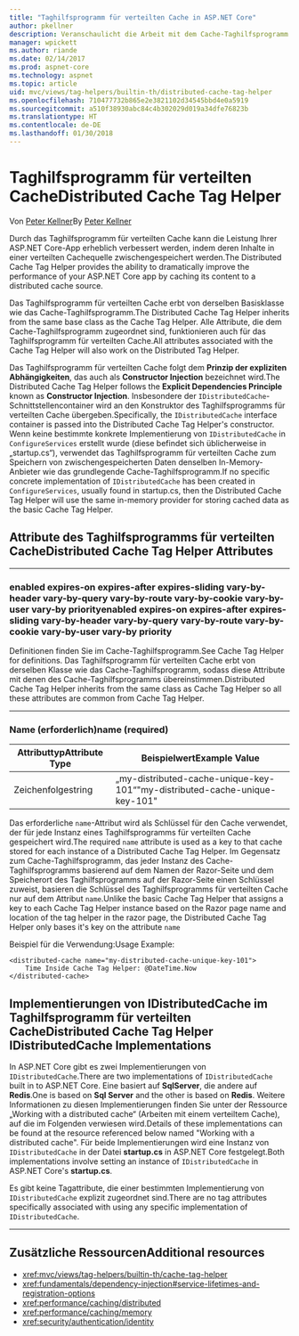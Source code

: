 ```yaml
---
title: "Taghilfsprogramm für verteilten Cache in ASP.NET Core"
author: pkellner
description: Veranschaulicht die Arbeit mit dem Cache-Taghilfsprogramm
manager: wpickett
ms.author: riande
ms.date: 02/14/2017
ms.prod: aspnet-core
ms.technology: aspnet
ms.topic: article
uid: mvc/views/tag-helpers/builtin-th/distributed-cache-tag-helper
ms.openlocfilehash: 710477732b865e2e3821102d34545bbd4e0a5919
ms.sourcegitcommit: a510f38930abc84c4b302029d019a34dfe76823b
ms.translationtype: HT
ms.contentlocale: de-DE
ms.lasthandoff: 01/30/2018
---
```

# <a name="distributed-cache-tag-helper"></a><span data-ttu-id="39bbb-103">Taghilfsprogramm für verteilten Cache</span><span class="sxs-lookup"><span data-stu-id="39bbb-103">Distributed Cache Tag Helper</span></span>

<span data-ttu-id="39bbb-104">Von [Peter Kellner](http://peterkellner.net)</span><span class="sxs-lookup"><span data-stu-id="39bbb-104">By [Peter Kellner](http://peterkellner.net)</span></span> 


<span data-ttu-id="39bbb-105">Durch das Taghilfsprogramm für verteilten Cache kann die Leistung Ihrer ASP.NET Core-App erheblich verbessert werden, indem deren Inhalte in einer verteilten Cachequelle zwischengespeichert werden.</span><span class="sxs-lookup"><span data-stu-id="39bbb-105">The Distributed Cache Tag Helper provides the ability to dramatically improve the performance of your ASP.NET Core app by caching its content to a distributed cache source.</span></span>

<span data-ttu-id="39bbb-106">Das Taghilfsprogramm für verteilten Cache erbt von derselben Basisklasse wie das Cache-Taghilfsprogramm.</span><span class="sxs-lookup"><span data-stu-id="39bbb-106">The Distributed Cache Tag Helper inherits from the same base class as the Cache Tag Helper.</span></span>  <span data-ttu-id="39bbb-107">Alle Attribute, die dem Cache-Taghilfsprogramm zugeordnet sind, funktionieren auch für das Taghilfsprogramm für verteilten Cache.</span><span class="sxs-lookup"><span data-stu-id="39bbb-107">All attributes associated with the Cache Tag Helper will also work on the Distributed Tag Helper.</span></span>


<span data-ttu-id="39bbb-108">Das Taghilfsprogramm für verteilten Cache folgt dem **Prinzip der expliziten Abhängigkeiten**, das auch als **Constructor Injection** bezeichnet wird.</span><span class="sxs-lookup"><span data-stu-id="39bbb-108">The Distributed Cache Tag Helper follows the **Explicit Dependencies Principle** known as **Constructor Injection**.</span></span>  <span data-ttu-id="39bbb-109">Insbesondere der `IDistributedCache`-Schnittstellencontainer wird an den Konstruktor des Taghilfsprogramms für verteilten Cache übergeben.</span><span class="sxs-lookup"><span data-stu-id="39bbb-109">Specifically, the `IDistributedCache` interface container is passed into the Distributed Cache Tag Helper's constructor.</span></span>  <span data-ttu-id="39bbb-110">Wenn keine bestimmte konkrete Implementierung von `IDistributedCache` in `ConfigureServices` erstellt wurde (diese befindet sich üblicherweise in „startup.cs“), verwendet das Taghilfsprogramm für verteilten Cache zum Speichern von zwischengespeicherten Daten denselben In-Memory-Anbieter wie das grundlegende Cache-Taghilfsprogramm.</span><span class="sxs-lookup"><span data-stu-id="39bbb-110">If no specific concrete implementation of `IDistributedCache` has been created in `ConfigureServices`, usually found in startup.cs, then the Distributed Cache Tag Helper will use the same in-memory provider for storing cached data as the basic Cache Tag Helper.</span></span>

## <a name="distributed-cache-tag-helper-attributes"></a><span data-ttu-id="39bbb-111">Attribute des Taghilfsprogramms für verteilten Cache</span><span class="sxs-lookup"><span data-stu-id="39bbb-111">Distributed Cache Tag Helper Attributes</span></span>

- - -

### <a name="enabled-expires-on-expires-after-expires-sliding-vary-by-header-vary-by-query-vary-by-route-vary-by-cookie-vary-by-user-vary-by-priority"></a><span data-ttu-id="39bbb-112">enabled expires-on expires-after expires-sliding vary-by-header vary-by-query vary-by-route vary-by-cookie vary-by-user vary-by priority</span><span class="sxs-lookup"><span data-stu-id="39bbb-112">enabled expires-on expires-after expires-sliding vary-by-header vary-by-query vary-by-route vary-by-cookie vary-by-user vary-by priority</span></span>

<span data-ttu-id="39bbb-113">Definitionen finden Sie im Cache-Taghilfsprogramm.</span><span class="sxs-lookup"><span data-stu-id="39bbb-113">See Cache Tag Helper for definitions.</span></span> <span data-ttu-id="39bbb-114">Das Taghilfsprogramm für verteilten Cache erbt von derselben Klasse wie das Cache-Taghilfsprogramm, sodass diese Attribute mit denen des Cache-Taghilfsprogramms übereinstimmen.</span><span class="sxs-lookup"><span data-stu-id="39bbb-114">Distributed Cache Tag Helper inherits from the same class as Cache Tag Helper so all these attributes are common from Cache Tag Helper.</span></span>

- - -

### <a name="name-required"></a><span data-ttu-id="39bbb-115">Name (erforderlich)</span><span class="sxs-lookup"><span data-stu-id="39bbb-115">name (required)</span></span>

| <span data-ttu-id="39bbb-116">Attributtyp</span><span class="sxs-lookup"><span data-stu-id="39bbb-116">Attribute Type</span></span>    | <span data-ttu-id="39bbb-117">Beispielwert</span><span class="sxs-lookup"><span data-stu-id="39bbb-117">Example Value</span></span>     |
|----------------   |----------------   |
| <span data-ttu-id="39bbb-118">Zeichenfolge</span><span class="sxs-lookup"><span data-stu-id="39bbb-118">string</span></span>    | <span data-ttu-id="39bbb-119">„my-distributed-cache-unique-key-101“</span><span class="sxs-lookup"><span data-stu-id="39bbb-119">"my-distributed-cache-unique-key-101"</span></span>     |

<span data-ttu-id="39bbb-120">Das erforderliche `name`-Attribut wird als Schlüssel für den Cache verwendet, der für jede Instanz eines Taghilfsprogramms für verteilten Cache gespeichert wird.</span><span class="sxs-lookup"><span data-stu-id="39bbb-120">The required `name` attribute is used as a key to that cache stored for each instance of a Distributed Cache Tag Helper.</span></span>  <span data-ttu-id="39bbb-121">Im Gegensatz zum Cache-Taghilfsprogramm, das jeder Instanz des Cache-Taghilfsprogramms basierend auf dem Namen der Razor-Seite und dem Speicherort des Taghilfsprogramms auf der Razor-Seite einen Schlüssel zuweist, basieren die Schlüssel des Taghilfsprogramms für verteilten Cache nur auf dem Attribut `name`.</span><span class="sxs-lookup"><span data-stu-id="39bbb-121">Unlike the basic Cache Tag Helper that assigns a key to each Cache Tag Helper instance based on the Razor page name and location of the tag helper in the razor page, the Distributed Cache Tag Helper only bases it's key on the attribute `name`</span></span>

<span data-ttu-id="39bbb-122">Beispiel für die Verwendung:</span><span class="sxs-lookup"><span data-stu-id="39bbb-122">Usage Example:</span></span>

```cshtml
<distributed-cache name="my-distributed-cache-unique-key-101">
    Time Inside Cache Tag Helper: @DateTime.Now
</distributed-cache>
```

## <a name="distributed-cache-tag-helper-idistributedcache-implementations"></a><span data-ttu-id="39bbb-123">Implementierungen von IDistributedCache im Taghilfsprogramm für verteilten Cache</span><span class="sxs-lookup"><span data-stu-id="39bbb-123">Distributed Cache Tag Helper IDistributedCache Implementations</span></span>

<span data-ttu-id="39bbb-124">In ASP.NET Core gibt es zwei Implementierungen von `IDistributedCache`.</span><span class="sxs-lookup"><span data-stu-id="39bbb-124">There are two implementations of `IDistributedCache` built in to ASP.NET Core.</span></span>  <span data-ttu-id="39bbb-125">Eine basiert auf **SqlServer**, die andere auf **Redis**.</span><span class="sxs-lookup"><span data-stu-id="39bbb-125">One is based on **Sql Server** and the other is based on **Redis**.</span></span> <span data-ttu-id="39bbb-126">Weitere Informationen zu diesen Implementierungen finden Sie unter der Ressource „Working with a distributed cache“ (Arbeiten mit einem verteiltem Cache), auf die im Folgenden verwiesen wird.</span><span class="sxs-lookup"><span data-stu-id="39bbb-126">Details of these implementations can be found at the resource referenced below named "Working with a distributed cache".</span></span> <span data-ttu-id="39bbb-127">Für beide Implementierungen wird eine Instanz von `IDistributedCache` in der Datei **startup.cs** in ASP.NET Core festgelegt.</span><span class="sxs-lookup"><span data-stu-id="39bbb-127">Both implementations involve setting an instance of `IDistributedCache` in ASP.NET Core's **startup.cs**.</span></span>

<span data-ttu-id="39bbb-128">Es gibt keine Tagattribute, die einer bestimmten Implementierung von `IDistributedCache` explizit zugeordnet sind.</span><span class="sxs-lookup"><span data-stu-id="39bbb-128">There are no tag attributes specifically associated with using any specific implementation of `IDistributedCache`.</span></span>



- - -



## <a name="additional-resources"></a><span data-ttu-id="39bbb-129">Zusätzliche Ressourcen</span><span class="sxs-lookup"><span data-stu-id="39bbb-129">Additional resources</span></span>

* <xref:mvc/views/tag-helpers/builtin-th/cache-tag-helper>
* <xref:fundamentals/dependency-injection#service-lifetimes-and-registration-options>
* <xref:performance/caching/distributed>
* <xref:performance/caching/memory>
* <xref:security/authentication/identity>

